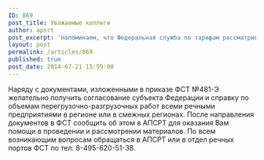 ```yaml
---
ID: 869
post_title: Уважаемые коллеги
author: apsrt
post_excerpt: 'Напоминаем, что Федеральная служба по тарифам рассматривает возможность исключения из реестра естественных монополий портов в индивидуальном порядке при предоставлении необходимых документов в соответствии с приказом ФСТ России №481-Э от 13 октября 2010 года (размещен на сайте ФСТ) «Об утверждении Порядка рассмотрения документов, представляемых для принятия решения о введении, изменений или прекращения регулирования деятельности субъектов естественных монополий и  перечня таких документов. По такому принципу уже исключены 12 портов. <br />'
layout: post
permalink: /articles/869
published: true
post_date: 2014-07-21 15:59:00
---
```

Наряду с документами, изложенными в приказе ФСТ №481-Э желательно получить согласование субъекта Федерации и справку по объемам перегрузочно-разгрузочных работ всеми речными предприятиями в регионе или в смежных регионах. После направления документов в ФСТ сообщить об этом в АПСРТ для оказания Вам помощи в проведении и рассмотрении материалов. По всем возникающим  вопросам обращаться в АПСРТ или в отдел речных портов ФСТ по тел. 8-495-620-51-38. <br />
